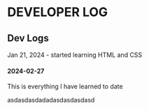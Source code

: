 # DEVELOPER LOG

## Dev Logs
Jan 21, 2024 - started learning HTML and CSS
#### 2024-02-27
 This is everything I have learned to date

asdasdasdadadasdasdasdasd